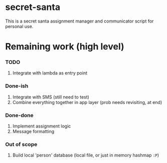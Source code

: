 # secret-santa

This is a secret santa assignment manager and communicator script for personal use.

# Remaining work (high level)

### TODO

1. Integrate with lambda as entry point

### Done-ish

1. Integrate with SMS (still need to test)
1. Combine everything together in app layer (prob needs revisiting, at end)

### Done-done

1. Implement assignment logic
1. Message formatting

### Out of scope

1. Build local 'person' database (local file, or just in memory hashmap `:P`)
